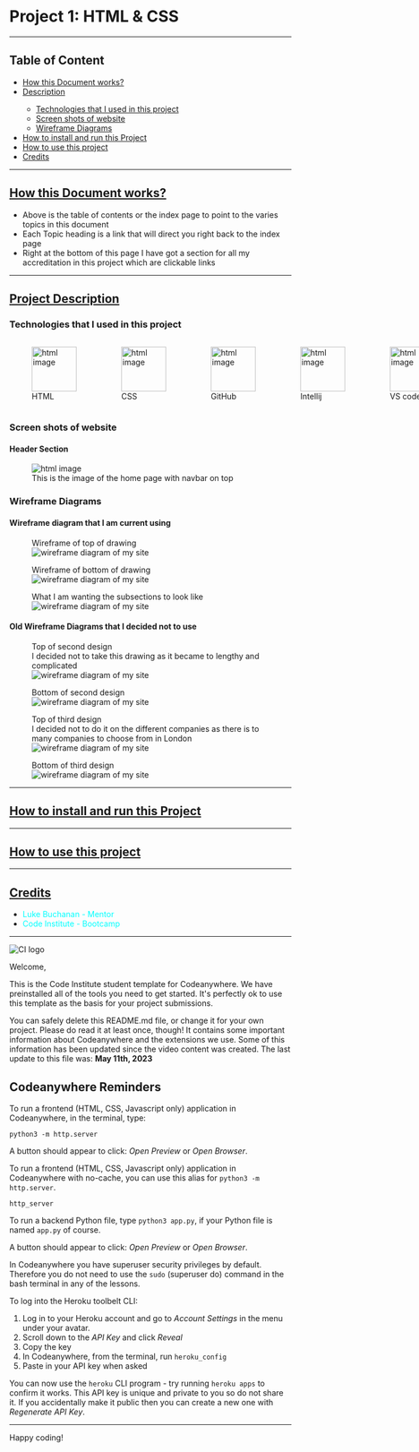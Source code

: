 <h1>Project 1: HTML & CSS</h1>

<hr>

<h2 id="table">Table of Content</h2>

<ul>
    <li><a href="#how">How this Document works?</a></li>
    <li><a href="#description">Description</a></li>
    <ul>
        <li><a href="#technology_used">Technologies that I used in this project</a></li>
        <li><a href="#screen_shots">Screen shots of website</a></li>
        <li><a href="#wireframes">Wireframe Diagrams</a></li>
    </ul>
    <li><a href="#install-project">How to install and run this Project</a></li>
    <li><a href="#use-project">How to use this project</a></li>
    <li><a href="#credits">Credits</a></li>
</ul>

<hr>

<h2 id="how"><a href="#table">How this Document works?</a></h2>

<ul>
    <li>Above is the table of contents or the index page to point to the varies topics in this document</li>
    <li>Each Topic heading is a link that will direct you right back to the index page</li>
    <li>Right at the bottom of this page I have got a section for all my accreditation in this project which are clickable links</li>
</ul>

<hr>

<h2 id="description"><a href="#table">Project Description</a></h2>

<h3 id="technology_used">Technologies that I used in this project</h3>

<div style="display: flex">
    <figure>
    <img height="80" width="80" src="assets/images/readme/tech_used/logo-2582748_960_720.webp" alt="html image" >
    <figcaption>HTML</figcaption>
</figure>

<figure>
    <img height="80" width="80" src="assets/images/readme/tech_used/CSS3.webp" alt="html image" >
    <figcaption>CSS</figcaption>
</figure>

<figure>
    <img height="80" width="80" src="assets/images/readme/tech_used/GitHub-Logo.png" alt="html image" >
    <figcaption>GitHub</figcaption>
</figure>

<figure>
    <img height="80" width="80" src="assets/images/readme/tech_used/IntelliJ_IDEA_Icon.svg.png" alt="html image" >
    <figcaption>Intellij</figcaption>
</figure>

<figure>
    <img height="80" width="80" src="assets/images/readme/tech_used/channels4_profile.jpg" alt="html image" >
    <figcaption>VS code</figcaption>
</figure>
</div>


<h3 id="screen_shots">Screen shots of website</h3>

<h4>Header Section</h4>

<figure>
    <img src="assets/images/readme/screenshots/header.png" alt="html image" >
    <figcaption>This is the image of the home page with navbar on top</figcaption>
</figure>

<h3 id="wireframes">Wireframe Diagrams</h3>

<h4>Wireframe diagram that I am current using</h4>

<figure>
    <figcaption>Wireframe of top of drawing</figcaption>
    <img src="assets/images/readme/screenshots/wireframe-1.png" alt="wireframe diagram of my site" >
</figure>

<figure>
    <figcaption>Wireframe of bottom of drawing</figcaption>
    <img src="assets/images/readme/screenshots/wireframe-3.png" alt="wireframe diagram of my site" >
</figure>

<figure>
    <figcaption>What I am wanting the subsections to look like</figcaption>
    <img src="assets/images/readme/screenshots/wireframe-2.png" alt="wireframe diagram of my site" >
</figure>

<h4>Old Wireframe Diagrams that I decided not to use</h4>

<figure>
    <figcaption>Top of second design</figcaption>
    <figcaption>I decided not to take this drawing as it became to lengthy and complicated</figcaption>
    <img src="assets/images/readme/screenshots/wireframe-4.png" alt="wireframe diagram of my site" >
</figure>

<figure>
    <figcaption>Bottom of second design</figcaption>
    <img src="assets/images/readme/screenshots/wireframe-5.png" alt="wireframe diagram of my site" >
</figure>

<figure>
    <figcaption>Top of third design</figcaption>
    <figcaption>I decided not to do it on the different companies as there is to many companies to choose from in London</figcaption>
    <img src="assets/images/readme/screenshots/wireframe-6.png" alt="wireframe diagram of my site" >
</figure>

<figure>
    <figcaption>Bottom of third design</figcaption>
    <img src="assets/images/readme/screenshots/wireframe-7.png" alt="wireframe diagram of my site" >
</figure>

<hr>

<h2 id="install-project"><a href="#table">How to install and run this Project</a></h2>

<hr>

<h2 id="use-project"><a href="#table">How to use this project</a></h2>

<hr>

<h2 id="credits"><a href="#table">Credits</a></h2>

<ul>
    <li><a href="https://www.linkedin.com/in/lukebuchanan67/" style="text-decoration: none; color: aqua" target="_blank">Luke Buchanan - Mentor</a></li>
    <li><a href="https://codeinstitute.net/" style="text-decoration: none; color: aqua" target="_blank">Code Institute - Bootcamp</a></li>
</ul>

<hr>

![CI logo](https://codeinstitute.s3.amazonaws.com/fullstack/ci_logo_small.png)

Welcome,

This is the Code Institute student template for Codeanywhere. We have preinstalled all of the tools you need to get started. It's perfectly ok to use this template as the basis for your project submissions.

You can safely delete this README.md file, or change it for your own project. Please do read it at least once, though! It contains some important information about Codeanywhere and the extensions we use. Some of this information has been updated since the video content was created. The last update to this file was: **May 11th, 2023**

## Codeanywhere Reminders

To run a frontend (HTML, CSS, Javascript only) application in Codeanywhere, in the terminal, type:

`python3 -m http.server`

A button should appear to click: _Open Preview_ or _Open Browser_.

To run a frontend (HTML, CSS, Javascript only) application in Codeanywhere with no-cache, you can use this alias for `python3 -m http.server`.

`http_server`

To run a backend Python file, type `python3 app.py`, if your Python file is named `app.py` of course.

A button should appear to click: _Open Preview_ or _Open Browser_.

In Codeanywhere you have superuser security privileges by default. Therefore you do not need to use the `sudo` (superuser do) command in the bash terminal in any of the lessons.

To log into the Heroku toolbelt CLI:

1. Log in to your Heroku account and go to _Account Settings_ in the menu under your avatar.
2. Scroll down to the _API Key_ and click _Reveal_
3. Copy the key
4. In Codeanywhere, from the terminal, run `heroku_config`
5. Paste in your API key when asked

You can now use the `heroku` CLI program - try running `heroku apps` to confirm it works. This API key is unique and private to you so do not share it. If you accidentally make it public then you can create a new one with _Regenerate API Key_.

---

Happy coding!
